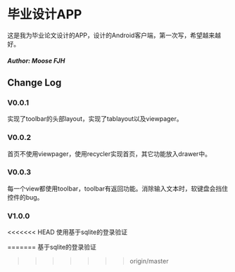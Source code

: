 ﻿# 毕业设计APP <br>
这是我为毕业论文设计的APP，设计的Android客户端，第一次写，希望越来越好。<br>
##### Author: Moose FJH<br>
## Change Log  
### V0.0.1
实现了toolbar的头部layout，实现了tablayout以及viewpager。
### V0.0.2
首页不使用viewpager，使用recycler实现首页，其它功能放入drawer中。
### V0.0.3
每一个view都使用toolbar，toolbar有返回功能。消除输入文本时，软键盘会挡住控件的bug。
### V1.0.0
<<<<<<< HEAD
使用基于sqlite的登录验证

=======
基于sqlite的登录验证
>>>>>>> origin/master
